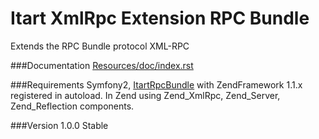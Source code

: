 Itart XmlRpc Extension RPC Bundle
========================

Extends the RPC Bundle protocol XML-RPC

###Documentation
[Resources/doc/index.rst](Resources/doc/index.rst)

###Requirements
Symfony2, [ItartRpcBundle](https://github.com/Itart/RpcBundle) with ZendFramework 1.1.x registered in autoload.
In Zend using Zend_XmlRpc, Zend_Server, Zend_Reflection components.

###Version
1.0.0 Stable 
